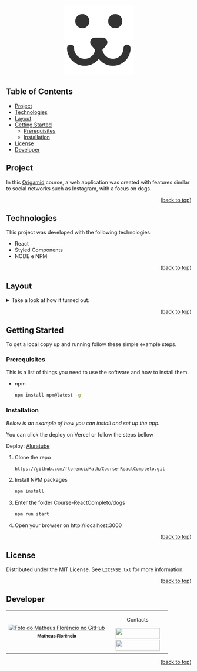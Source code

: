 <a name="readme-top"></a>
<div align="center">
<img src="https://github.com/florencioMath/Course-ReactCompleto/blob/main/dogs/public/logo192.png?raw=true" alt="Aluratube logo" />
</div>

<!-- TABLE OF CONTENTS -->
## Table of Contents
<ul>
  <li><a href="#project">Project</a></li>
  <li><a href="#technologies">Technologies</a></li>
  <li><a href="#layout">Layout</a></li>
    <li>
      <a href="#getting-started">Getting Started</a>
      <ul>
        <li><a href="#prerequisites">Prerequisites</a></li>
        <li><a href="#installation">Installation</a></li>
      </ul>
    </li>
  <li><a href="#license">License</a></li>
  <li><a href="#developer">Developer</a></li>
</ul>

<!-- PROJECT -->
## <a id="project">Project</a>
<p>
In this <a href="https://www.origamid.com">Origamid</a> course, a web application was created with features similar to social networks such as Instagram, with a focus on dogs.
</p>
<p align="right">(<a href="#readme-top">back to top</a>)</p>

## <a id="technologies">Technologies</a>
This project was developed with the following technologies:

- React
- Styled Components
- NODE e NPM
<p align="right">(<a href="#readme-top">back to top</a>)</p>

<!-- LAYOUT -->
## <a id="layout">Layout</a>

<details>
<summary>Take a look at how it turned out:</summary>
  <br>
  Under construction
  <tr>
  <!--
    <td align="center">
        <p align="center">Aluratube Home</p>
      <img src="https://github.com/florencioMath/Project-AluraTube/blob/main/readmeFiles/aluratubeHome.gif?raw=true"  alt="Aluratube Home"/>
    </td>
    <br>
    <td align="center">
        <p align="center">Aluratube Add Video pt01</p>
      <img src="https://github.com/florencioMath/Project-AluraTube/blob/main/readmeFiles/aluratubeAdicionandoVideo01.gif?raw=true" alt="Aluratube Add Video pt01" />
    </td>
    <br>
    <td align="center">
        <p align="center">Aluratube Add Video pt02</p>
      <img src="https://github.com/florencioMath/Project-AluraTube/blob/main/readmeFiles/aluratubeAdicionandoVideo02.gif?raw=true" alt="Aluratube Add Video pt02" />
    </td>
    <br>
    <td align="center">
        <p align="center">Aluratube Video Page</p>
      <img src="https://github.com/florencioMath/Project-AluraTube/blob/main/readmeFiles/aluratubePaginaIndividualDoVideo.gif?raw=true" alt="Aluratube Video Page" />
    </td>
        <br>
    <td align="center">
        <p align="center">Aluratube Video Search</p>
      <img src="https://github.com/florencioMath/Project-AluraTube/blob/main/readmeFiles/aluratubeBuscaPorVideo.gif?raw=true" alt="Aluratube Video Search" />
    </td>
    -->
  </tr>
  </details>

<p align="right">(<a href="#readme-top">back to top</a>)</p>


<!-- GETTING STARTED -->
## Getting Started

To get a local copy up and running follow these simple example steps.

### Prerequisites

This is a list of things you need to use the software and how to install them.
* npm
  ```sh
  npm install npm@latest -g
  ```

### Installation

_Below is an example of how you can install and set up the app._

You can click the deploy on Vercel or follow the steps bellow

Deploy: <a href="https://thealuratube.vercel.app/">Aluratube</a> 

1. Clone the repo
   ```sh
   https://github.com/florencioMath/Course-ReactCompleto.git
   ```
2. Install NPM packages
   ```sh
   npm install
   ```
3. Enter the folder Course-ReactCompleto/dogs
   ```sh
   npm run start
   ```
4. Open your browser on http://localhost:3000
   
<p align="right">(<a href="#readme-top">back to top</a>)</p>

<!-- LICENSE -->
## License

Distributed under the MIT License. See `LICENSE.txt` for more information.
<p align="right">(<a href="#readme-top">back to top</a>)</p>


## <a id="developer">Developer</a> 

<table>
  <tr>
    <td align="center">
    <a text-decoration="none" href="https://github.com/1matheusflorencio">
      <img src="https://avatars.githubusercontent.com/u/68713424?s=400&u=62c303b85a95a013cccd6cbd6084952fbc06a4db&v=4" width="150px;" alt="Foto do Matheus Florêncio no GitHub"/>
      <br>
        <sub>
          <b>Matheus Florêncio</b> <br>
        </sub>
    </a>
    </td>
      <td align="center" width="150px">
        <p>Contacts</p>
          <a href="https://www.linkedin.com/in/matheus-flor%C3%AAncio/" target="_blank"><img height="30px" width="120px" src="https://img.shields.io/badge/LinkedIn-0077B5?style=for-the-badge&logo=linkedin&logoColor=white"></a>
          <br>
          <a href="https://www.instagram.com/florenciomath/" target="_blank"><img height="30px" width="120px" src="https://img.shields.io/badge/Instagram-E4405F?style=for-the-badge&logo=instagram&logoColor=white" target="_blank"></a>
      </td>
    </tr>
</table>

<p align="right">(<a href="#readme-top">back to top</a>)</p>
